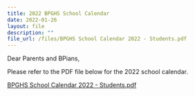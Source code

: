 ```yaml
---
title: 2022 BPGHS School Calendar
date: 2022-01-26
layout: file
description: ""
file_url: /files/BPGHS School Calendar 2022 - Students.pdf
---
```


Dear Parents and BPians,

Please refer to the PDF file below for the 2022 school calendar.

[BPGHS School Calendar 2022 - Students.pdf](https://www-bpghs-moe-edu-sg-admin.cwp.sg/qql/slot/u148/BPGHS%202022/Announcements%20&%20Updates/BPGHS%20School%20Calendar%202022%20-%20Students.pdf)
